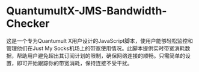# QuantumultX-JMS-Bandwidth-Checker
这是一个专为Quantumult X用户设计的JavaScript脚本，使用户能够轻松监控和管理他们在Just My Socks机场上的带宽使用情况。此脚本提供实时带宽消耗数据，帮助用户避免超出其订阅计划的限制，确保网络连接的顺畅。只需简单的设置，即可开始跟踪你的带宽消耗，保持连接不受干扰。
